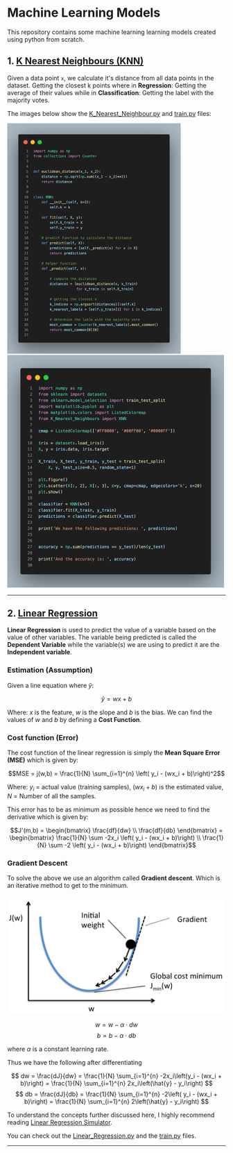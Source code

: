 # Machine Learning Models

This repository contains some machine learning learning models created using python from scratch.

## 1. [K Nearest Neighbours (KNN)](./K_Nearest_Neighbours/)

Given a data point `x`, we calculate it's distance from all data points in the dataset. Getting the closest k points where in **Regression**: Getting the average of their values while in **Classification**: Getting the label with the majority votes.

The images below show the [K_Nearest_Neighbour.py](./K_Nearest_Neighbours/K_Nearest_Neighbours.py) and [train.py](./K_Nearest_Neighbours/train.py) files:

<p float="left">
  <img src="./images/code.png" width="400" />
  <img src="./images/code2.png" width="500" />
</p>

---

## 2. [Linear Regression](./Linear_Regression/)

**Linear Regression** is used to predict the value of a variable based on the value of other variables. The variable being predicted is called the **Dependent Variable** while the variable(s) we are using to predict it are the **Independent variable**.

### Estimation (Assumption)

Given a line equation where $\hat{y}$:

$$\hat{y} = wx + b$$

Where: $x$ is the feature, $w$ is the slope and $b$ is the bias. We can find the values of $w$ and $b$ by defining a **Cost Function**.

### Cost function (Error)

The cost function of the linear regression is simply the **Mean Square Error (MSE)** which is given by:

$$MSE = j(w,b) = \frac{1}{N} \sum_{i=1}^{n} \left( y_i - (wx_i + b)\right)^2$$

Where: $y_i$ = actual value (training samples), $(wx_i + b)$ is the estimated value, $N$ = Number of all the samples.

This error has to be as minimum as possible hence we need to find the derivative which is given by:

$$J'(m,b) = \begin{bmatrix} \frac{df}{dw} \\ \frac{df}{db} \end{bmatrix} = \begin{bmatrix} \frac{1}{N} \sum -2x_i \left( y_i - (wx_i + b)\right) \\ \frac{1}{N} \sum -2 \left( y_i - (wx_i + b)\right) \end{bmatrix}$$

### Gradient Descent

To solve the above we use an algorithm called **Gradient descent**. Which is an iterative method to get to the minimum.

![gradient-descent-image](./images/gradient-descent.png)

$$w = w - \alpha \cdot dw$$
$$b = b - \alpha \cdot db$$

where $\alpha$ is a constant learning rate.

Thus we have the following after differentiating

$$
 dw = \frac{dJ}{dw} = \frac{1}{N} \sum_{i=1}^{n} -2x_i\left(y_i - (wx_i + b)\right) = \frac{1}{N} \sum_{i=1}^{n} 2x_i\left(\hat{y} - y_i\right)
$$
$$
db = \frac{dJ}{db} = \frac{1}{N} \sum_{i=1}^{n} -2\left( y_i - (wx_i + b)\right) = \frac{1}{N} \sum_{i=1}^{n} 2\left(\hat{y} - y_i\right)
$$

To understand the concepts further discussed here, I highly recommend reading [Linear Regression Simulator](https://sushantpatrikar.github.io/linear_reg.html).

You can check out the [Linear_Regression.py](./Linear_Regression/Linear_Regression.py) and the [train.py](./Linear_Regression/train.py) files.

---

